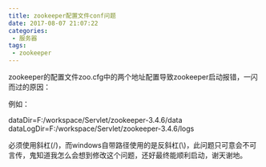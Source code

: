 ```yaml
---
title: zookeeper配置文件conf问题
date: 2017-08-07 21:07:22
categories: 
 - 服务器
tags:
 - zookeeper
---
```


zookeeper的配置文件zoo.cfg中的两个地址配置导致zookeeper启动报错，一闪而过的原因：

例如：

dataDir=F:/workspace/Servlet/zookeeper-3.4.6/data
dataLogDir=F:/workspace/Servlet/zookeeper-3.4.6/logs

必须使用斜杠(/)，而windows自带路径使用的是反斜杠(\\)，此问题只可意会不可言传，鬼知道我怎么会想到修改这个问题，还好最终能顺利启动，谢天谢地。